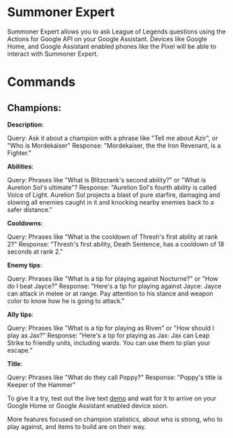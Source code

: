 # Summoner Expert

Summoner Expert allows you to ask League of Legends questions using the Actions for Google API on your Google Assistant. Devices like Google Home, and Google Assistant enabled phones like the Pixel will be able to interact with Summoner Expert.

# Commands

## Champions:

**Description**:

Query: Ask it about a champion with a phrase like "Tell me about Azir", or "Who is Mordekaiser"
Response: "Mordekaiser, the the Iron Revenant, is a Fighter."

**Abilities**:

Query: Phrases like "What is Blitzcrank's second ability?" or "What is Aurelion Sol's ultimate"?
Response: "Aurelion Sol's fourth ability is called Voice of Light. Aurelion Sol projects a blast of pure starfire, damaging and slowing all enemies caught in it and knocking nearby enemies back to a safer distance."

**Cooldowns**:

Query: Phrases like "What is the cooldown of Thresh's first ability at rank 2?"
Response: "Thresh's first ability, Death Sentence, has a cooldown of 18 seconds at rank 2."

**Enemy tips**:

Query: Phrases like "What is a tip for playing against Nocturne?" or "How do I beat Jayce?"
Response: "Here's a tip for playing against Jayce: Jayce can attack in melee or at range. Pay attention to his stance and weapon color to know how he is going to attack."

**Ally tips**:

Query: Phrases like "What is a tip for playing as Riven" or "How should I play as Jax?"
Response: "Here's a tip for playing as Jax: Jax can Leap Strike to friendly units, including wards. You can use them to plan your escape."

**Title**:

Query: Phrases like "What do they call Poppy?"
Response: "Poppy's title is Keeper of the Hammer"

To give it a try, test out the live text [demo](https://bot.api.ai/a4a9061a-4d47-4f50-96c4-4bc40e9342f3) and wait for it to arrive on your Google Home or Google Assistant enabled device soon.

More features focused on champion statistics, about who is strong, who to play against, and items to build are on their way.

